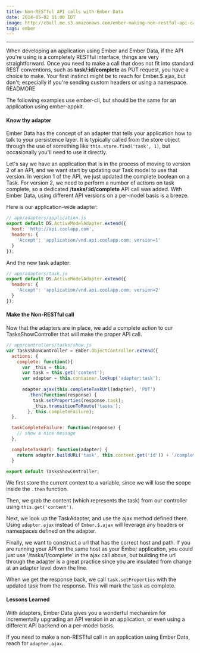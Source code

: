 ```yaml
---
title: Non-RESTful API calls with Ember Data
date: 2014-05-02 11:00 EDT
image: http://cball.me.s3.amazonaws.com/ember-making-non-restful-api-calls.jpg
tags: ember
---
```


---

When developing an application using Ember and Ember Data, if the API you're using is a completely RESTful interface, things are very straightforward. Once you need to make a call that does not fit into standard REST conventions, such as **task/:id/complete** as PUT request, you have a choice to make. Your first instinct might be to reach for Ember.$.ajax, but don't; especially if you're sending custom headers or using a namespace. READMORE 

The following examples use ember-cli, but should be the same for an application using ember-appkit.

#### Know thy adapter

Ember Data has the concept of an adapter that tells your application how to talk to your persistence layer. It is typically called from the store object through the use of something like ```this.store.find('task', 1)```, but occasionally you'll need to use it directly.

Let's say we have an application that is in the process of moving to version 2 of an API, and we want start by updating our Task model to use that version. In version 1 of the API, we just updated the complete boolean on a Task. For version 2, we need to perform a number of actions on task complete, so a dedicated /**tasks/:id/complete** API call was added. With Ember Data, using different API versions on a per-model basis is a breeze.

Here is our application-wide adapter:

~~~js
// app/adapters/application.js
export default DS.ActiveModelAdapter.extend({                            
  host: 'http://api.coolapp.com',                                                                                   
  headers: {                                                             
    'Accept': 'application/vnd.api.coolapp.com; version=1'
  }                                                                      
});                           
~~~

And the new task adapter:

~~~js
// app/adapters/task.js
export default DS.ActiveModelAdapter.extend({
  headers: {                                                             
    'Accept': 'application/vnd.api.coolapp.com; version=2'
  }              
});
~~~


#### Make the Non-RESTful call
Now that the adapters are in place, we add a complete action to our TasksShowController that will make the proper API call.

~~~js
// app/controllers/tasks/show.js
var TasksShowController = Ember.ObjectController.extend({           
  actions: {                                                        
    complete: function(){                                           
      var _this = this;
      var task = this.get('content');
      var adapter = this.container.lookup('adapter:task');
                                                                    
      adapter.ajax(this.completeTaskUrl(adapter), 'PUT')
        .then(function(response) {
          task.setProperties(response.task);
          _this.transitionToRoute('tasks'); 
        }, this.completeFailure);
  },

  taskCompleteFailure: function(response) {
    // show a nice message
  },

  completeTaskUrl: function(adapter) {                                   
    return adapter.buildURL('task', this.content.get('id')) + '/complete'
  }

export default TasksShowController;
~~~

We first store the current context to a variable, since we will lose the scope inside the ```.then``` function. 

Then, we grab the content (which represents the task) from our controller using ```this.get('content')```.

Next, we look up the TaskAdapter, and use the ajax method defined there. Using ```adapter.ajax``` instead of ```Ember.$.ajax``` will leverage any headers or namespaces defined on the adapter.

Finally, we want to construct a url that has the correct host and path. If you are running your API on the same host as your Ember application, you could just use '/tasks/1/complete' in the ajax call above, but building the url through the adapter is a great practice since you are insulated from change at an adapter level down the line.

When we get the response back, we call ```task.setProperties``` with the updated task from the response. This will mark the task as complete.

#### Lessons Learned

With adapters, Ember Data gives you a wonderful mechanism for incrementally upgrading an API version in an application, or even using a different API backend on a per-model basis.

If you need to make a non-RESTful call in an application using Ember Data, reach for ```adapter.ajax```.